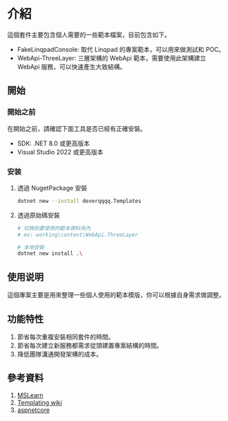 # 介紹

這個套件主要包含個人需要的一些範本檔案，目前包含如下。

- FakeLinqpadConsole: 取代 Linqpad 的專案範本，可以用來做測試和 POC。
- WebApi-ThreeLayer: 三層架構的 WebApi 範本，需要使用此架構建立 WebApi 服務，可以快速產生大致結構。

## 開始

### 開始之前

在開始之前，請確認下面工具是否已經有正確安裝。

- SDK: .NET 8.0 或更高版本
- Visual Studio 2022 或更高版本

### 安装

1. 透過 NugetPackage 安裝

    ```bash
    dotnet new --install deverqqqq.Templates
    ```

2. 透過原始碼安裝
   
    ```bash
    # 切換到要使用的範本資料夾內
    # ex: working\content\WebApi.ThreeLayer

    # 本地安裝
    dotnet new install .\
    ```

## 使用说明

這個專案主要是用來整理一些個人使用的範本模版，你可以根據自身需求做調整。   

## 功能特性

1. 節省每次重複安裝相同套件的時間。
2. 節省每次建立新服務都需求從頭建置專案結構的時間。
3. 降低團隊溝通開發架構的成本。

## 參考資料

1. [MSLearn](https://learn.microsoft.com/zh-tw/dotnet/core/tutorials/cli-templates-create-item-template)
2. [Templating wiki](https://github.com/dotnet/templating/wiki)  
3. [aspnetcore](https://github.com/dotnet/aspnetcore/tree/main/src/ProjectTemplates)
